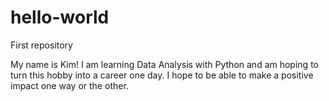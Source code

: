 # hello-world
First repository

My name is Kim!
I am learning Data Analysis with Python and am hoping to turn this hobby into a career one day. I hope to be able to make a positive impact one way or the other.
